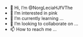 - 👋 Hi, I’m @NorgLeciaHJfVThe
- 👀 I’m interested in pink
- 🌱 I’m currently learning ...
- 💞️ I’m looking to collaborate on ...
- 📫 How to reach me ...

<!---
NorgLeciaHJfVThe/NorgLeciaHJfVThe is a ✨ special ✨ repository because its `README.md` (this file) appears on your GitHub profile.
You can click the Preview link to take a look at your changes.
--->
